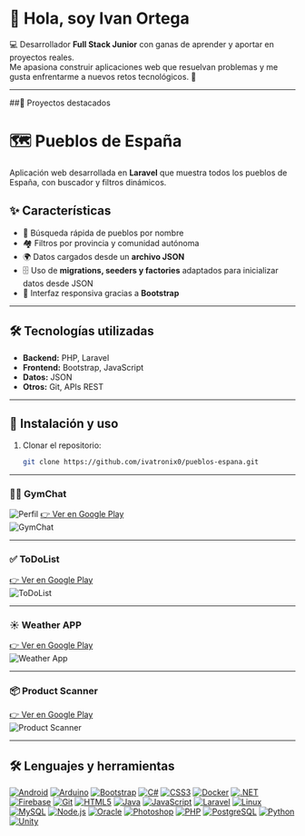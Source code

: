 # 👋 Hola, soy Ivan Ortega

💻 Desarrollador **Full Stack Junior** con ganas de aprender y aportar en proyectos reales.  
Me apasiona construir aplicaciones web que resuelvan problemas y me gusta enfrentarme a nuevos retos tecnológicos. 🚀  



---
##📱 Proyectos destacados

# 🗺️ Pueblos de España

Aplicación web desarrollada en **Laravel** que muestra todos los pueblos de España, con buscador y filtros dinámicos.  

## ✨ Características
- 🔎 Búsqueda rápida de pueblos por nombre  
- 🏘️ Filtros por provincia y comunidad autónoma  
- 🌍 Datos cargados desde un **archivo JSON**  
- 🗄️ Uso de **migrations, seeders y factories** adaptados para inicializar datos desde JSON  
- 📱 Interfaz responsiva gracias a **Bootstrap**  

---

## 🛠️ Tecnologías utilizadas
- **Backend:** PHP, Laravel  
- **Frontend:** Bootstrap, JavaScript  
- **Datos:** JSON  
- **Otros:** Git, APIs REST  

---

## 🚀 Instalación y uso

1. Clonar el repositorio:
   ```bash
   git clone https://github.com/ivatronix0/pueblos-espana.git
---

### 🏋️‍♂️ GymChat
![Perfil](https://github.com/ivatronix0/ivatronix0/blob/main/mamahuevasocosmico-modified%20(1).png)
[👉 Ver en Google Play](https://play.google.com/store/apps/details?id=org.insbaixcamp.gymchat&hl=es_419&gl=US)  
![GymChat](https://github.com/ivatronix0/ivatronix0/blob/main/fotor_2023-3-6_20_5_45.png)

---

### ✅ ToDoList
[👉 Ver en Google Play](https://play.google.com/store/apps/details?id=com.insbaixcamp.mytodoapplication&hl=es_419&gl=US)  
![ToDoList](https://github.com/ivatronix0/ivatronix0/blob/main/fotor_2023-3-6_20_15_11.png)

---

### ☀️ Weather APP
[👉 Ver en Google Play](https://play.google.com/store/apps/details?id=org.inspaixcamp.weatherapp&hl=es_419&gl=US)  
![Weather App](https://github.com/ivatronix0/ivatronix0/blob/main/fotor_2023-3-6_20_2_7.png)

---

### 📦 Product Scanner
[👉 Ver en Google Play](https://play.google.com/store/apps/details?id=org.inspaixcamp.myproductscanner)  
![Product Scanner](https://github.com/ivatronix0/ivatronix0/blob/main/fotor_2023-3-6_20_2_7.png)

---

## 🛠️ Lenguajes y herramientas

[![Android](https://raw.githubusercontent.com/devicons/devicon/master/icons/android/android-original-wordmark.svg)](https://developer.android.com)
[![Arduino](https://cdn.worldvectorlogo.com/logos/arduino-1.svg)](https://www.arduino.cc/)
[![Bootstrap](https://raw.githubusercontent.com/devicons/devicon/master/icons/bootstrap/bootstrap-plain-wordmark.svg)](https://getbootstrap.com)
[![C#](https://raw.githubusercontent.com/devicons/devicon/master/icons/csharp/csharp-original.svg)](https://www.w3schools.com/cs/)
[![CSS3](https://raw.githubusercontent.com/devicons/devicon/master/icons/css3/css3-original-wordmark.svg)](https://www.w3schools.com/css/)
[![Docker](https://raw.githubusercontent.com/devicons/devicon/master/icons/docker/docker-original-wordmark.svg)](https://www.docker.com/)
[![.NET](https://raw.githubusercontent.com/devicons/devicon/master/icons/dot-net/dot-net-original-wordmark.svg)](https://dotnet.microsoft.com/)
[![Firebase](https://www.vectorlogo.zone/logos/firebase/firebase-icon.svg)](https://firebase.google.com/)
[![Git](https://www.vectorlogo.zone/logos/git-scm/git-scm-icon.svg)](https://git-scm.com/)
[![HTML5](https://raw.githubusercontent.com/devicons/devicon/master/icons/html5/html5-original-wordmark.svg)](https://www.w3.org/html/)
[![Java](https://raw.githubusercontent.com/devicons/devicon/master/icons/java/java-original.svg)](https://www.java.com)
[![JavaScript](https://raw.githubusercontent.com/devicons/devicon/master/icons/javascript/javascript-original.svg)](https://developer.mozilla.org/en-US/docs/Web/JavaScript)
[![Laravel](https://raw.githubusercontent.com/devicons/devicon/master/icons/laravel/laravel-plain-wordmark.svg)](https://laravel.com/)
[![Linux](https://raw.githubusercontent.com/devicons/devicon/master/icons/linux/linux-original.svg)](https://www.linux.org/)
[![MySQL](https://raw.githubusercontent.com/devicons/devicon/master/icons/mysql/mysql-original-wordmark.svg)](https://www.mysql.com/)
[![Node.js](https://raw.githubusercontent.com/devicons/devicon/master/icons/nodejs/nodejs-original-wordmark.svg)](https://nodejs.org)
[![Oracle](https://raw.githubusercontent.com/devicons/devicon/master/icons/oracle/oracle-original.svg)](https://www.oracle.com/)
[![Photoshop](https://raw.githubusercontent.com/devicons/devicon/master/icons/photoshop/photoshop-line.svg)](https://www.photoshop.com/en)
[![PHP](https://raw.githubusercontent.com/devicons/devicon/master/icons/php/php-original.svg)](https://www.php.net)
[![PostgreSQL](https://raw.githubusercontent.com/devicons/devicon/master/icons/postgresql/postgresql-original-wordmark.svg)](https://www.postgresql.org)
[![Python](https://raw.githubusercontent.com/devicons/devicon/master/icons/python/python-original.svg)](https://www.python.org)
[![Unity](https://www.vectorlogo.zone/logos/unity3d/unity3d-icon.svg)](https://unity.com/)
